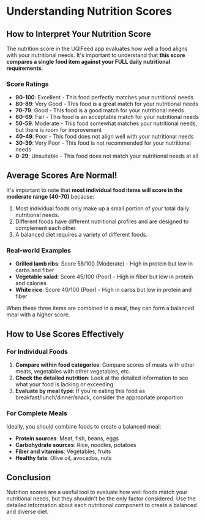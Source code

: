 # Understanding Nutrition Scores

## How to Interpret Your Nutrition Score

The nutrition score in the UQIFeed app evaluates how well a food aligns with your nutritional needs. It's important to understand that **this score compares a single food item against your FULL daily nutritional requirements**.

### Score Ratings

- **90-100**: Excellent - This food perfectly matches your nutritional needs
- **80-89**: Very Good - This food is a great match for your nutritional needs
- **70-79**: Good - This food is a good match for your nutritional needs
- **60-69**: Fair - This food is an acceptable match for your nutritional needs
- **50-59**: Moderate - This food somewhat matches your nutritional needs, but there is room for improvement
- **40-49**: Poor - This food does not align well with your nutritional needs
- **30-39**: Very Poor - This food is not recommended for your nutritional needs
- **0-29**: Unsuitable - This food does not match your nutritional needs at all

## Average Scores Are Normal!

It's important to note that **most individual food items will score in the moderate range (40-70)** because:

1. Most individual foods only make up a small portion of your total daily nutritional needs.
2. Different foods have different nutritional profiles and are designed to complement each other.
3. A balanced diet requires a variety of different foods.

### Real-world Examples

- **Grilled lamb ribs**: Score 58/100 (Moderate) - High in protein but low in carbs and fiber
- **Vegetable salad**: Score 45/100 (Poor) - High in fiber but low in protein and calories
- **White rice**: Score 40/100 (Poor) - High in carbs but low in protein and fiber

When these three items are combined in a meal, they can form a balanced meal with a higher score.

## How to Use Scores Effectively

### For Individual Foods

1. **Compare within food categories**: Compare scores of meats with other meats, vegetables with other vegetables, etc.
2. **Check the detailed nutrition**: Look at the detailed information to see what your food is lacking or exceeding
3. **Evaluate by meal type**: If you're eating this food as breakfast/lunch/dinner/snack, consider the appropriate proportion

### For Complete Meals

Ideally, you should combine foods to create a balanced meal:

- **Protein sources**: Meat, fish, beans, eggs
- **Carbohydrate sources**: Rice, noodles, potatoes
- **Fiber and vitamins**: Vegetables, fruits
- **Healthy fats**: Olive oil, avocados, nuts

## Conclusion

Nutrition scores are a useful tool to evaluate how well foods match your nutritional needs, but they shouldn't be the only factor considered. Use the detailed information about each nutritional component to create a balanced and diverse diet.

